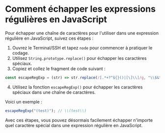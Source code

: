 # Comment échapper les expressions régulières en JavaScript

Pour échapper une chaîne de caractères pour l'utiliser dans une expression régulière en JavaScript, suivez ces étapes :

1. Ouvrez le Terminal/SSH et tapez `node` pour commencer à pratiquer le codage.
2. Utilisez `String.prototype.replace()` pour échapper les caractères spéciaux.
3. Copiez et collez le fragment de code suivant :

```js
const escapeRegExp = (str) => str.replace(/[.*+?^${}()|[\]\\]/g, "\\$&");
```

4. Utilisez la fonction `escapeRegExp()` pour échapper les caractères spéciaux dans une chaîne de caractères.

Voici un exemple :

```js
escapeRegExp("(test)"); // \\(test\\)
```

Avec ces étapes, vous pouvez désormais facilement échapper n'importe quel caractère spécial dans une expression régulière en JavaScript.
